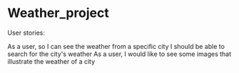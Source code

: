 # Weather_project

User stories: 

As a user, so I can see the weather from a specific city I should be able to search for the city's weather
As a user, I would like to see some images that illustrate the weather of a city 
